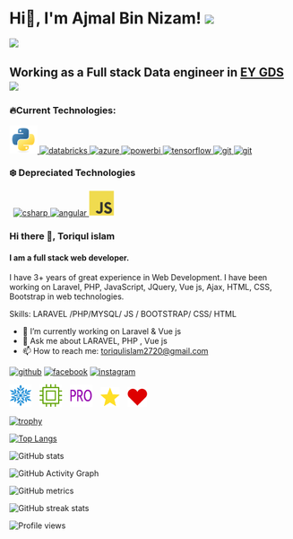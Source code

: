 





<h1>Hi👋, I'm Ajmal Bin Nizam! <img src="https://media.giphy.com/media/xTiTnnnWvRXTeXx3wc/giphy.gif" width="50"></h1>

<img src="contributions.svg">
<!-- https://github.dev/iurygoulart23/iurygoulart23 -->

<h2 style="margin:10;">Working as a Full stack Data engineer in <a href="https://www.ey.com">EY GDS</a><img src="https://media.giphy.com/media/WUlplcMpOCEmTGBtBW/giphy.gif" width="30"> 
</h>

<h3 style="margin-top:20px;">🔥Current Technologies: </b></h3>
<p align="left">
<a href="https://www.python.org" target="_blank" rel="noreferrer"> <img src="https://raw.githubusercontent.com/devicons/devicon/master/icons/python/python-original.svg" alt="python" width="50" height="50"/> </a> 
<a href="https:https://www.databricks.com/" target="_blank" rel="noreferrer"> <img src="https://www.vectorlogo.zone/logos/databricks/databricks-icon.svg" alt="databricks" width="50" height="50"/> </a> 
<a href="https://azure.microsoft.com/" target="_blank" rel="noreferrer"> <img src="https://upload.wikimedia.org/wikipedia/commons/f/fa/Microsoft_Azure.svg" alt="azure" width="50" height="50"/> </a> 
<a href="https://powerbi.microsoft.com/" target="_blank" rel="noreferrer"> <img src="https://upload.wikimedia.org/wikipedia/commons/c/cf/New_Power_BI_Logo.svg" alt="powerbi" width="50" height="50"/> </a> 
<a href="https://www.tensorflow.org" target="_blank" rel="noreferrer"> <img src="https://www.vectorlogo.zone/logos/tensorflow/tensorflow-icon.svg" alt="tensorflow" width="50" height="50"/> </a> 
<a href="https://git-scm.com/" target="_blank" rel="noreferrer"> <img src="https://www.vectorlogo.zone/logos/git-scm/git-scm-icon.svg" alt="git" width="50" height="50"/> </a> 
<a href="https://git-scm.com/" target="_blank" rel="noreferrer"> <img src="https://raw.githubusercontent.com/get-icon/geticon/fc0f660daee147afb4a56c64e12bde6486b73e39/icons/selenium.svg" alt="git" width="50" height="50"/> </a> 
</p>

<h3 style="margin-top:20px;">❄️ Depreciated Technologies </b></h3>
<p align="left">
<a href="https://learn.microsoft.com/en-us/dotnet/csharp/" target="_blank" rel="noreferrer"> <img src="https://upload.wikimedia.org/wikipedia/commons/thumb/7/7d/Microsoft_.NET_logo.svg/2048px-Microsoft_.NET_logo.svg.png" alt="csharp" width="45" height="45" style="margin-left:7px;"/> </a>  
<a href="https://www.angular.io" target="_blank" rel="noreferrer"> <img src="https://www.vectorlogo.zone/logos/angular/angular-icon.svg" alt="angular" width="45" height="45"/> </a> 
<a href="https://developer.mozilla.org/en-US/docs/Web/JavaScript" target="_blank" rel="noreferrer"> <img src="https://raw.githubusercontent.com/devicons/devicon/master/icons/javascript/javascript-original.svg" alt="javascript" width="45" height="45"/> </a>  </p>






























### Hi there 👋, Toriqul islam
#### I am a full stack web developer.
I have 3+ years of great experience in Web Development.  I have been working on Laravel, PHP, JavaScript, JQuery, Vue js, Ajax, HTML, CSS, Bootstrap in web technologies.

Skills: LARAVEL  /PHP/MYSQL/ JS / BOOTSTRAP/ CSS/ HTML

- 🔭 I’m currently working on Laravel & Vue js
- 💬 Ask me about LARAVEL, PHP , Vue js
- 📫 How to reach me: toriqulislam2720@gmail.com 


[<img src='https://cdn.jsdelivr.net/npm/simple-icons@3.0.1/icons/github.svg' alt='github' height='40'>](https://github.com/Toriqulislam1)  [<img src='https://cdn.jsdelivr.net/npm/simple-icons@3.0.1/icons/facebook.svg' alt='facebook' height='40'>](https://www.facebook.com/https://www.facebook.com/profile.php?id=100068653841082)  [<img src='https://cdn.jsdelivr.net/npm/simple-icons@3.0.1/icons/instagram.svg' alt='instagram' height='40'>](https://www.instagram.com/https://www.instagram.com/toriqulislam123//)  

<a href='https://archiveprogram.github.com/'><img src='https://raw.githubusercontent.com/acervenky/animated-github-badges/master/assets/acbadge.gif' width='40' height='40'></a> <a href='https://docs.github.com/en/developers'><img src='https://raw.githubusercontent.com/acervenky/animated-github-badges/master/assets/devbadge.gif' width='40' height='40'></a> <a href='https://github.com/pricing'><img src='https://raw.githubusercontent.com/acervenky/animated-github-badges/master/assets/pro.gif' width='40' height='40'></a> <a href='https://stars.github.com/'><img src='https://raw.githubusercontent.com/acervenky/animated-github-badges/master/assets/starbadge.gif' width='35' height='35'></a> <a href='https://docs.github.com/en/github/supporting-the-open-source-community-with-github-sponsors'><img src='https://raw.githubusercontent.com/acervenky/animated-github-badges/master/assets/sponsorbadge.gif' width='35' height='35'></a> 

[![trophy](https://github-profile-trophy.vercel.app/?username=Toriqulislam1)](https://github.com/ryo-ma/github-profile-trophy)

[![Top Langs](https://github-readme-stats.vercel.app/api/top-langs/?username=Toriqulislam1)](https://github.com/anuraghazra/github-readme-stats)

![GitHub stats](https://github-readme-stats.vercel.app/api?username=Toriqulislam1&show_icons=true&count_private=true)  

![GitHub Activity Graph](https://activity-graph.herokuapp.com/graph?username=Toriqulislam1)  

![GitHub metrics](https://metrics.lecoq.io/Toriqulislam1)  

![GitHub streak stats](https://github-readme-streak-stats.herokuapp.com/?user=Toriqulislam1)  

![Profile views](https://gpvc.arturio.dev/Toriqulislam1)  
